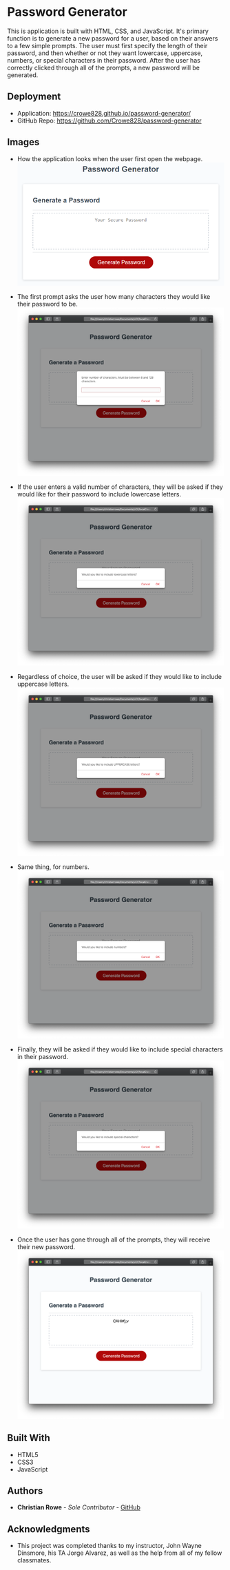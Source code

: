 # Password Generator

This is application is built with HTML, CSS, and JavaScript. It's primary function is to generate a new password for a user, based on their answers to a few simple prompts. The user must first specify the length of their password, and then whether or not they want lowercase, uppercase, numbers, or special characters in their password. After the user has correctly clicked through all of the prompts, a new password will be generated.

## Deployment

* Application: https://crowe828.github.io/password-generator/
* GitHub Repo: https://github.com/Crowe828/password-generator

## Images

* How the application looks when the user first open the webpage. ![Password Generator](https://github.com/Crowe828/password-generator/blob/master/assets/pw-generator.png)

* The first prompt asks the user how many characters they would like their password to be. ![Password Length](https://github.com/Crowe828/password-generator/blob/master/assets/pw-length.png)

* If the user enters a valid number of characters, they will be asked if they would like for their password to include lowercase letters. ![Lowercase Prompt](https://github.com/Crowe828/password-generator/blob/master/assets/pw-lowercase.png)

* Regardless of choice, the user will be asked if they would like to include uppercase letters. ![Uppercase Prompt](https://github.com/Crowe828/password-generator/blob/master/assets/pw-uppercase.png)

* Same thing, for numbers. ![Numbers Prompt](https://github.com/Crowe828/password-generator/blob/master/assets/pw-numbers.png)

* Finally, they will be asked if they would like to include special characters in their password. ![Special Characters Prompt](https://github.com/Crowe828/password-generator/blob/master/assets/pw-special.png)

* Once the user has gone through all of the prompts, they will receive their new password. ![Final Password](https://github.com/Crowe828/password-generator/blob/master/assets/pw-result.png)


## Built With

* HTML5
* CSS3
* JavaScript

## Authors

* **Christian Rowe** - *Sole Contributor* - [GitHub](https://github.com/Crowe828)

## Acknowledgments

* This project was completed thanks to my instructor, John Wayne Dinsmore, his TA Jorge Alvarez, as well as the help from all of my fellow classmates.

